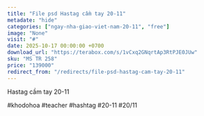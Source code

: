 ```yaml
---
title: "File psd Hastag cầm tay 20-11"
metadate: "hide"
categories: ["ngay-nha-giao-viet-nam-20-11", "free"]
image: "None"
visit: "#"
date: 2025-10-17 00:00:00 +0700
download_url: "https://terabox.com/s/1vCxq2GNqrtAp3RtPJE0JUw"
sku: "MS TR 258"
price: "139000"
redirect_from: "/redirects/file-psd-hastag-cam-tay-20-11"
---
```

Hastag cầm tay 20-11

#khodohoa #teacher #hashtag #20-11 #20/11

